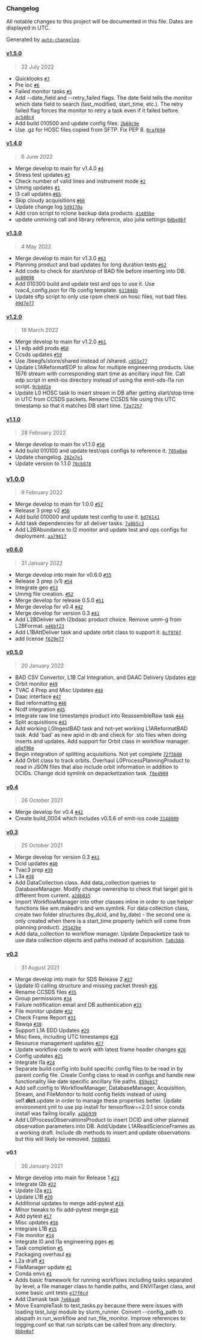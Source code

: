 ### Changelog

All notable changes to this project will be documented in this file. Dates are displayed in UTC.

Generated by [`auto-changelog`](https://github.com/CookPete/auto-changelog).

#### [v1.5.0](https://github.com/emit-sds/emit-main/compare/v1.4.0...v1.5.0)

> 22 July 2022

- Quicklooks [`#7`](https://github.com/emit-sds/emit-main/pull/7)
- Pre ioc [`#6`](https://github.com/emit-sds/emit-main/pull/6)
- Failed monitor tasks [`#5`](https://github.com/emit-sds/emit-main/pull/5)
- Add --date_field and --retry_failed flags. The date field tells the monitor which date field to search (last_modified, start_time, etc.). The retry failed flag forces the monitor to retry a task even if it failed before. [`ac540c4`](https://github.com/emit-sds/emit-main/commit/ac540c4aefea77db5cbe88c692c75fabfbcbfd97)
- Add build 010500 and update config files. [`2b68c9e`](https://github.com/emit-sds/emit-main/commit/2b68c9e21e42c2d90ca09f470a81569d673ea70c)
- Use .gz for HOSC files copied from SFTP. Fix PEP 8. [`0caf694`](https://github.com/emit-sds/emit-main/commit/0caf6945787ad53b21fa21b694f4459f61d5ec47)

#### [v1.4.0](https://github.com/emit-sds/emit-main/compare/v1.3.0...v1.4.0)

> 6 June 2022

- Merge develop to main for v1.4.0 [`#4`](https://github.com/emit-sds/emit-main/pull/4)
- Stress test updates [`#3`](https://github.com/emit-sds/emit-main/pull/3)
- Check number of valid lines and instrument mode [`#2`](https://github.com/emit-sds/emit-main/pull/2)
- Ummg updates [`#1`](https://github.com/emit-sds/emit-main/pull/1)
- l3 call updates [`#65`](https://github.com/emit-sds/emit-main/pull/65)
- Skip cloudy acquisitions [`#66`](https://github.com/emit-sds/emit-main/pull/66)
- Update change log [`5d9170a`](https://github.com/emit-sds/emit-main/commit/5d9170a1a0cd23076cc1c9d9b6514509af297d73)
- Add cron script to rclone backup data products. [`41485be`](https://github.com/emit-sds/emit-main/commit/41485be6fa0aef4fbbb8768ff02c9e725ed05b19)
- update unmixing call and library reference, also julia settings [`0dbe8bf`](https://github.com/emit-sds/emit-main/commit/0dbe8bfb26c4ea164e64786836e50a022bf80164)

#### [v1.3.0](https://github.com/emit-sds/emit-main/compare/v1.2.0...v1.3.0)

> 4 May 2022

- Merge develop to main for v1.3.0 [`#63`](https://github.com/emit-sds/emit-main/pull/63)
- Planning product and bad updates for long duration tests [`#62`](https://github.com/emit-sds/emit-main/pull/62)
- Add code to check for start/stop of BAD file before inserting into DB. [`ac80098`](https://github.com/emit-sds/emit-main/commit/ac800983ef52fb9f894d898d4dc60ad8acd25c87)
- Add 010300 build and update test and ops to use it. Use tvac4_config.json for l1b config template. [`611846b`](https://github.com/emit-sds/emit-main/commit/611846beff9892fd5063029f13a12549bcb9a269)
- Update sftp script to only use rpsm check on hosc files, not bad files. [`49d7e77`](https://github.com/emit-sds/emit-main/commit/49d7e770905a17df6513aa861e7ff855813743ec)

#### [v1.2.0](https://github.com/emit-sds/emit-main/compare/v1.1.0...v1.2.0)

> 18 March 2022

- Merge develop to main for v1.2.0 [`#61`](https://github.com/emit-sds/emit-main/pull/61)
- L1 edp addl prods [`#60`](https://github.com/emit-sds/emit-main/pull/60)
- Ccsds updates [`#59`](https://github.com/emit-sds/emit-main/pull/59)
- Use /beegfs/store/shared instead of /shared. [`c655e77`](https://github.com/emit-sds/emit-main/commit/c655e7766b4c6a6edc2416f15be082b71dab4cf2)
- Update L1AReformatEDP to allow for multiple engineering products. Use 1676 stream with corresponding start time as ancillary input file. Call edp script in emit-ios directory instead of using the emit-sds-l1a run script. [`9cbdd1e`](https://github.com/emit-sds/emit-main/commit/9cbdd1e7e508e15f9a1e611d7dec28ad08a2a8cf)
- Update L0 HOSC task to insert stream in DB after getting start/stop time in UTC from CCSDS packets. Rename CCSDS file using this UTC timestamp so that it matches DB start time. [`f2a7257`](https://github.com/emit-sds/emit-main/commit/f2a72576326f28297d5e801d63bb208afb144f0d)

#### [v1.1.0](https://github.com/emit-sds/emit-main/compare/v1.0.0...v1.1.0)

> 28 February 2022

- Merge develop to main for v1.1.0 [`#58`](https://github.com/emit-sds/emit-main/pull/58)
- Add build 010100 and update test/ops configs to reference it. [`785a8ae`](https://github.com/emit-sds/emit-main/commit/785a8ae264e0e908da2bdf8dbfa6eb944bc9496e)
- Update changelog. [`282e7e1`](https://github.com/emit-sds/emit-main/commit/282e7e1774c5ce9c89f779d6c6939e1bf11d2f46)
- Update version to 1.1.0 [`70cb078`](https://github.com/emit-sds/emit-main/commit/70cb078e2c116c1fbfd0b294a2daae6f350431ad)

### [v1.0.0](https://github.com/emit-sds/emit-main/compare/v0.6.0...v1.0.0)

> 9 February 2022

- Merge develop to main for 1.0.0 [`#57`](https://github.com/emit-sds/emit-main/pull/57)
- Release 3 prep v2 [`#56`](https://github.com/emit-sds/emit-main/pull/56)
- Add build 010000 and update test config to use it. [`bd76141`](https://github.com/emit-sds/emit-main/commit/bd76141ce8f51d92ae14b8b5272cca5371745b09)
- Add task dependencies for all deliver tasks. [`7a865c3`](https://github.com/emit-sds/emit-main/commit/7a865c382e754eb1b3e0f79f1816119ab19a90eb)
- Add L2BAbundance to l2 monitor and update test and ops configs for deployment. [`aa79417`](https://github.com/emit-sds/emit-main/commit/aa794170efbdd157d5b897c0598d2ce255d55283)

#### [v0.6.0](https://github.com/emit-sds/emit-main/compare/v0.5.0...v0.6.0)

> 31 January 2022

- Merge develop into main for v0.6.0 [`#55`](https://github.com/emit-sds/emit-main/pull/55)
- Release 3 prep (v1) [`#54`](https://github.com/emit-sds/emit-main/pull/54)
- Integrate geo [`#53`](https://github.com/emit-sds/emit-main/pull/53)
- Ummg file creation. [`#52`](https://github.com/emit-sds/emit-main/pull/52)
- Merge develop for release 0.5.0 [`#51`](https://github.com/emit-sds/emit-main/pull/51)
- Merge develop for v0.4 [`#42`](https://github.com/emit-sds/emit-main/pull/42)
- Merge develop for version 0.3 [`#41`](https://github.com/emit-sds/emit-main/pull/41)
- Add L2BDeliver with l2bdaac product choice. Remove umm-g from L2BFormat. [`e46bf23`](https://github.com/emit-sds/emit-main/commit/e46bf2364cbafc396403b94322acc3b1d4b2dd71)
- Add L1BAttDeliver task and update orbit class to support it. [`6cf976f`](https://github.com/emit-sds/emit-main/commit/6cf976ff87088100e1638629ff41c4daf36486ad)
- add license [`f629e77`](https://github.com/emit-sds/emit-main/commit/f629e777cd775a69d13c436b3104365d65c0e45b)

#### [v0.5.0](https://github.com/emit-sds/emit-main/compare/v0.4...v0.5.0)

> 20 January 2022

- BAD CSV Convertor, L1B Cal Integration, and DAAC Delivery Updates [`#50`](https://github.com/emit-sds/emit-main/pull/50)
- Orbit monitor [`#49`](https://github.com/emit-sds/emit-main/pull/49)
- TVAC 4 Prep and Misc Updates [`#48`](https://github.com/emit-sds/emit-main/pull/48)
- Daac interface [`#47`](https://github.com/emit-sds/emit-main/pull/47)
- Bad reformatting [`#46`](https://github.com/emit-sds/emit-main/pull/46)
- Ncdf integration [`#45`](https://github.com/emit-sds/emit-main/pull/45)
- Integrate raw line timestamps product into ReassembleRaw task [`#44`](https://github.com/emit-sds/emit-main/pull/44)
- Split acquisitions [`#43`](https://github.com/emit-sds/emit-main/pull/43)
- Add working L0IngestBAD task and not-yet working L1AReformatBAD task. Add 'bad' as new apid in db and check for .sto files when doing inserts and updates. Add support for Orbit class in workflow manager. [`a0af96e`](https://github.com/emit-sds/emit-main/commit/a0af96ee87cd5e70bee922ceef71d91bb86fb590)
- Begin integration of splitting acquisitions. Not yet complete [`72f5b80`](https://github.com/emit-sds/emit-main/commit/72f5b802bdf87dfe8e1404b61f51d2396a607d2b)
- Add Orbit class to track orbits. Overhaul L0ProcessPlanningProduct to read in JSON files that also include orbit information in addition to DCIDs. Change dcid symlink on depacketization task. [`f8e4909`](https://github.com/emit-sds/emit-main/commit/f8e49097ec71887baf293d943c8b007cf06a8a27)

#### [v0.4](https://github.com/emit-sds/emit-main/compare/v0.3...v0.4)

> 26 October 2021

- Merge develop for v0.4 [`#42`](https://github.com/emit-sds/emit-main/pull/42)
- Create build_0004 which includes v0.5.6 of emit-ios code [`314d809`](https://github.com/emit-sds/emit-main/commit/314d8091b3aed58ebedd06a3f7514cfc3c878cfd)

#### [v0.3](https://github.com/emit-sds/emit-main/compare/v0.2...v0.3)

> 25 October 2021

- Merge develop for version 0.3 [`#41`](https://github.com/emit-sds/emit-main/pull/41)
- Dcid updates [`#40`](https://github.com/emit-sds/emit-main/pull/40)
- Tvac3 prep [`#39`](https://github.com/emit-sds/emit-main/pull/39)
- L3a [`#38`](https://github.com/emit-sds/emit-main/pull/38)
- Add DataCollection class. Add data_collection queries to DatabaseManager. Modify change ownership to check that target gid is different from current. [`a28b815`](https://github.com/emit-sds/emit-main/commit/a28b81533d0aa293a7db6412d42bdb15da626eb9)
- Import WorkflowManager into other classes inline in order to use helper functions like wm.makedirs and wm.symlink. For data collection class, create two folder structures (by_dcid, and by_date) - the second one is only created when there is a start_time property (which will come from planning product). [`29142be`](https://github.com/emit-sds/emit-main/commit/29142beeec8c8680291d878ac63fe31772de17d4)
- Add data_collection to workflow manager. Update Depacketize task to use data collection objects and paths instead of acquisition. [`fa0cbbb`](https://github.com/emit-sds/emit-main/commit/fa0cbbb8f779425ff5478310c16f80e1226c9797)

#### [v0.2](https://github.com/emit-sds/emit-main/compare/v0.1...v0.2)

> 31 August 2021

- Merge develop into main for SDS Release 2 [`#37`](https://github.com/emit-sds/emit-main/pull/37)
- Update l0 calling structure and missing packet thresh [`#36`](https://github.com/emit-sds/emit-main/pull/36)
- Rename CCSDS files [`#35`](https://github.com/emit-sds/emit-main/pull/35)
- Group permissions [`#34`](https://github.com/emit-sds/emit-main/pull/34)
- Failure notification email and DB authentication [`#33`](https://github.com/emit-sds/emit-main/pull/33)
- File monitor update [`#32`](https://github.com/emit-sds/emit-main/pull/32)
- Check Frame Report [`#31`](https://github.com/emit-sds/emit-main/pull/31)
- Rawqa  [`#30`](https://github.com/emit-sds/emit-main/pull/30)
- Support L1A EDD Updates [`#29`](https://github.com/emit-sds/emit-main/pull/29)
- Misc fixes, including UTC timestamps [`#28`](https://github.com/emit-sds/emit-main/pull/28)
- Resource management updates [`#27`](https://github.com/emit-sds/emit-main/pull/27)
- Update workflow code to work with latest frame header changes [`#26`](https://github.com/emit-sds/emit-main/pull/26)
- Config updates [`#25`](https://github.com/emit-sds/emit-main/pull/25)
- Integrate l1a [`#24`](https://github.com/emit-sds/emit-main/pull/24)
- Separate build config into build specific config files to be read in by parent config file. Create Config class to read in configs and handle new functionality like date specific ancillary file paths. [`859eb17`](https://github.com/emit-sds/emit-main/commit/859eb177c7d98b520e3d0e04f85241ecbf19de4e)
- Add self.config to WorkflowManager, DatabaseManager, Acquisition, Stream, and FileMonitor to hold config fields instead of using self.__dict__.update in order to manage these properties better. Update environment.yml to use pip install for tensorflow==2.0.1 since conda install was failing locally. [`a2bb939`](https://github.com/emit-sds/emit-main/commit/a2bb93903122a9a9c7db948d929cac29ac7f74ff)
- Add L0ProcessObservationsProduct to insert DCID and other planned observation parameters into DB. Add/Update L1AReadScienceFrames as a working draft.  Include db methods to insert and update observations but this will likely be removed. [`fddbb81`](https://github.com/emit-sds/emit-main/commit/fddbb81f64a8b1a9bea8ba8eaff0edbd1903a6c7)

#### v0.1

> 26 January 2021

- Merge develop into main for Release 1 [`#23`](https://github.com/emit-sds/emit-main/pull/23)
- Integrate l2b [`#22`](https://github.com/emit-sds/emit-main/pull/22)
- Update l2a [`#21`](https://github.com/emit-sds/emit-main/pull/21)
- Update L1B [`#20`](https://github.com/emit-sds/emit-main/pull/20)
- Additional updates to merge add-pytest [`#19`](https://github.com/emit-sds/emit-main/pull/19)
- Minor tweaks to fix add-pytest merge [`#18`](https://github.com/emit-sds/emit-main/pull/18)
- Add pytest [`#17`](https://github.com/emit-sds/emit-main/pull/17)
- Misc updates [`#16`](https://github.com/emit-sds/emit-main/pull/16)
- Integrate L1B [`#15`](https://github.com/emit-sds/emit-main/pull/15)
- File monitor [`#14`](https://github.com/emit-sds/emit-main/pull/14)
- Integrate l0 and l1a engineering pges [`#6`](https://github.com/emit-sds/emit-main/pull/6)
- Task completion [`#5`](https://github.com/emit-sds/emit-main/pull/5)
- Packaging overhaul [`#4`](https://github.com/emit-sds/emit-main/pull/4)
- L2a draft [`#3`](https://github.com/emit-sds/emit-main/pull/3)
- FileManager update [`#2`](https://github.com/emit-sds/emit-main/pull/2)
- Conda envs [`#1`](https://github.com/emit-sds/emit-main/pull/1)
- Adds basic framework for running workflows including tasks separated by level, a file manager class to handle paths, and ENVITarget class, and some basic unit tests [`e17f6cd`](https://github.com/emit-sds/emit-main/commit/e17f6cd5b48c5611de902f1c57bf7e069472d6cd)
- Add l2amask task [`7e66aa0`](https://github.com/emit-sds/emit-main/commit/7e66aa0e66935999672a10b7770d1dec750cd910)
- Move ExampleTask to test_tasks.py because there were issues with loading test_luigi module by slurm_runner. Convert --config_path to abspath in run_workflow and run_file_monitor. Improve references to logging.conf so that run scripts can be called from any directory. [`0bbe8af`](https://github.com/emit-sds/emit-main/commit/0bbe8af54b1b2ed8ce69ac97040e41ced5d27dcb)
